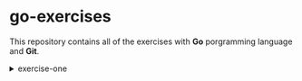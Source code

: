 # go-exercises

This repository contains all of the exercises with __Go__ porgramming language and __Git__.

<details>
<summary>exercise-one</summary>

* Enter in the hello folder
* Run the programm _hello.go_
* Type in the terminal
```bash
cd hello
go run .
Hello, World!
```
* As a result, you should be able to see "Hello World!" printed in the terminal
</details>